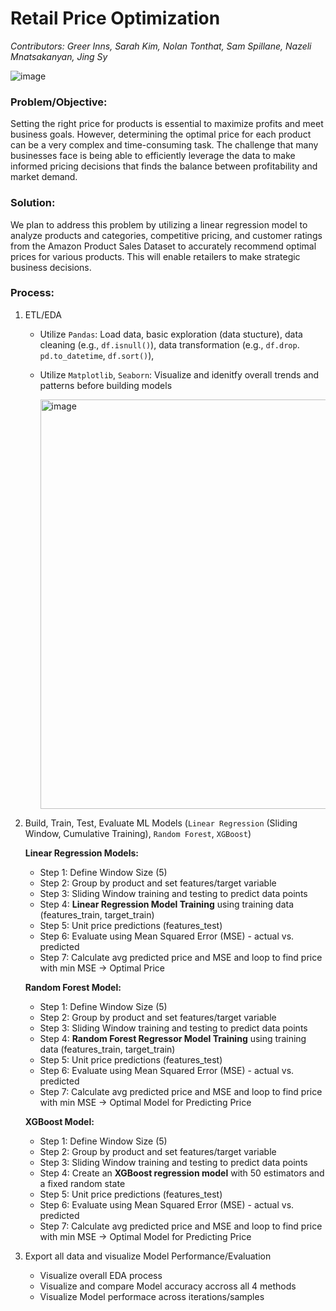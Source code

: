 # Retail Price Optimization

*Contributors: Greer Inns, Sarah Kim, Nolan Tonthat, Sam Spillane, Nazeli Mnatsakanyan, Jing Sy*

![image](https://github.com/Samanaan/Project04_Machine_Learning/assets/125831024/873bc642-17a4-4938-b41a-b205d3b3f066)


### Problem/Objective: 

Setting the right price for products is essential to maximize profits and meet business goals. However, determining the optimal price for each product can be a very complex and time-consuming task. The challenge that many businesses face is being able to efficiently leverage the data to make informed pricing decisions that finds the balance between profitability and market demand.

### Solution:

We plan to address this problem by utilizing a linear regression model to analyze products and categories, competitive pricing, and customer ratings from the Amazon Product Sales Dataset to  accurately recommend optimal prices for various products. This will enable retailers to make strategic business decisions.

### Process:

1. ETL/EDA
   - Utilize `Pandas`: Load data, basic exploration (data stucture), data cleaning (e.g., `df.isnull()`), data transformation (e.g., `df.drop`. `pd.to_datetime`, `df.sort()`),
   - Utilize `Matplotlib`, `Seaborn`: Visualize and idenitfy overall trends and patterns before building models

      <img width="655" alt="image" src="https://github.com/Samanaan/Project04_Machine_Learning/assets/125831024/065dd698-0f09-493b-a3e9-b2f9c1e70802">

2. Build, Train, Test, Evaluate ML Models (`Linear Regression` (Sliding Window, Cumulative Training), `Random Forest`, `XGBoost`)

    **Linear Regression Models:**
   - Step 1: Define Window Size (5)
   - Step 2: Group by product and set features/target variable
   - Step 3: Sliding Window training and testing to predict data points
   - Step 4: **Linear Regression Model Training** using training data (features_train, target_train)
   - Step 5: Unit price predictions (features_test)
   - Step 6: Evaluate using Mean Squared Error (MSE) - actual vs. predicted
   - Step 7: Calculate avg predicted price and MSE and loop to find price with min MSE
        → Optimal Price

    **Random Forest Model:**
    - Step 1: Define Window Size (5)
    - Step 2: Group by product and set features/target variable
    - Step 3: Sliding Window training and testing to predict data points
    - Step 4: **Random Forest Regressor Model Training** using training data (features_train, target_train)
    - Step 5: Unit price predictions (features_test)
    - Step 6: Evaluate using Mean Squared Error (MSE) - actual vs. predicted
    - Step 7: Calculate avg predicted price and MSE and loop to find price with min MSE
        → Optimal Model for Predicting Price 

    **XGBoost Model:**
    - Step 1: Define Window Size (5)
    - Step 2: Group by product and set features/target variable
    - Step 3: Sliding Window training and testing to predict data points
    - Step 4: Create an **XGBoost regression model** with 50 estimators and a fixed random state
    - Step 5: Unit price predictions (features_test)
    - Step 6: Evaluate using Mean Squared Error (MSE) - actual vs. predicted
    - Step 7: Calculate avg predicted price and MSE and loop to find price with min MSE
        → Optimal Model for Predicting Price 
  
3. Export all data and visualize Model Performance/Evaluation
      - Visualize overall EDA process
      - Visualize and compare Model accuracy accross all 4 methods
      - Visualize Model performace across iterations/samples
     
   
